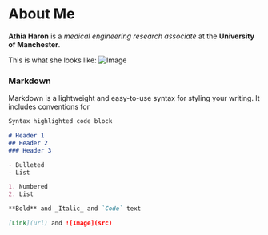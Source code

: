 # About Me

**Athia Haron** is a _medical engineering research associate_ at the **University of Manchester**.

This is what she looks like:
![Image](https://athiaharon.github.io/profile.png)

### Markdown

Markdown is a lightweight and easy-to-use syntax for styling your writing. It includes conventions for

```markdown
Syntax highlighted code block

# Header 1
## Header 2
### Header 3

- Bulleted
- List

1. Numbered
2. List

**Bold** and _Italic_ and `Code` text

[Link](url) and ![Image](src)
```

